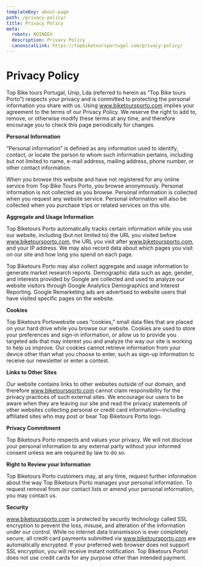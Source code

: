 ```yaml
---
templateKey: about-page
path: /privacy-policy/
title: Privacy Policy
meta:
  robots: NOINDEX
  description: Privacy Policy
  canonicalLink: https://topbiketoursportugal.com/privacy-policy/
---
```

# **Privacy Policy**

Top Bike tours Portugal, Unip, Lda (referred to herein as “Top Bike tours Porto”) respects your privacy and is committed to protecting the personal information you share with us. Using www.biketoursporto.com implies your agreement to the terms of our Privacy Policy. We reserve the right to add to, remove, or otherwise modify these terms at any time, and therefore encourage you to check this page periodically for changes.

**Personal Information**

“Personal information” is defined as any information used to identify, contact, or locate the person to whom such information pertains, including but not limited to name, e-mail address, mailing address, phone number, or other contact information.

When you browse this website and have not registered for any online service from Top Bike Tours Porto, you browse anonymously. Personal information is not collected as you browse. Personal information is collected when you request any website service. Personal information will also be collected when you purchase trips or related services on this site.

**Aggregate and Usage Information**

Top Biketours Porto automatically tracks certain information while you use our website, including (but not limited to) the URL you visited before www.biketoursporto.com, the URL you visit after www.biketoursporto.com, and your IP address. We may also record data about which pages you visit on our site and how long you spend on each page.

Top Biketours Porto may also collect aggregate and usage information to generate market research reports. Demographic data such as age, gender, and interests provided by Google are collected and used to analyze our website visitors through Google Analytics Demographics and Interest Reporting. Google Remarketing ads are advertised to website users that have visited specific pages on the website.

**Cookies**

Top Biketours Portowebsite uses “cookies,” small data files that are placed on your hard drive while you browse our website. Cookies are used to store your preferences and sign-in information, or allow us to provide you targeted ads that may interest you and analyze the way our site is working to help us improve. Our cookies cannot retrieve information from your device other than what you choose to enter, such as sign-up information to receive our newsletter or enter a contest.

**Links to Other Sites**

Our website contains links to other websites outside of our domain, and therefore www.biketoursporto.com cannot claim responsibility for the privacy practices of such external sites. We encourage our users to be aware when they are leaving our site and read the privacy statements of other websites collecting personal or credit card information—including affiliated sites who may post or bear Top Biketours Porto logo.

**Privacy Commitment**

Top Biketours Porto respects and values your privacy. We will not disclose your personal information to any external party without your informed consent unless we are required by law to do so.

**Right to Review your Information**

Top Biketours Porto customers may, at any time, request further information about the way Top Biketours Porto manages your personal information. To request removal from our contact lists or amend your personal information, you may contact us.

**Security**

www.biketoursporto.com is protected by security technology called SSL encryption to prevent the loss, misuse, and alteration of the information under our control. While no internet data transmission is ever completely secure, all credit card payments submitted via www.biketoursporto.com are automatically encrypted. If your preferred web browser does not support SSL encryption, you will receive instant notification. Top Biketours Portol does not use credit cards for any purpose other than intended payment.